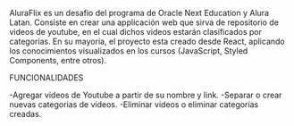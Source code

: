 AluraFlix es un desafio del programa de Oracle Next Education y Alura Latan. Consiste en crear una applicación web que sirva de repositorio de videos de youtube, en el cual dichos videos estarán clasificados por categorías. En su mayoria, el proyecto esta creado desde React, aplicando los conocimientos visualizados en los cursos (JavaScript, Styled Components, entre otros).

FUNCIONALIDADES

-Agregar videos de Youtube a partir de su nombre y link.
-Separar o crear nuevas categorias de videos.
-Eliminar videos o eliminar categorías creadas.
